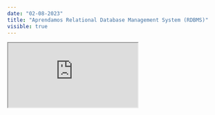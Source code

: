 ```yaml
---
date: "02-08-2023"
title: "Aprendamos Relational Database Management System (RDBMS)"
visible: true
---
```

<iframe src="https://www.youtube.com/embed/mzD5JtSCMEY" allowfullscreen></iframe>
